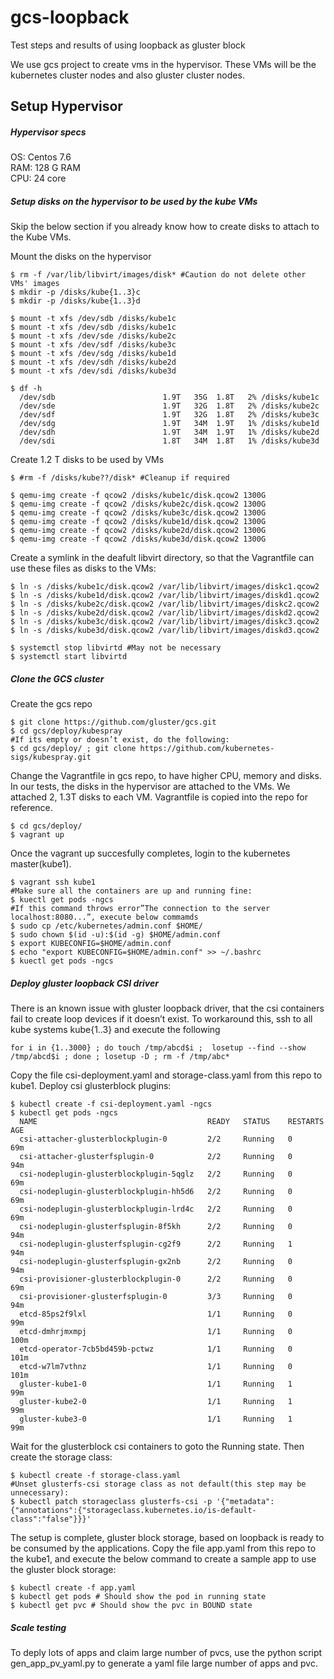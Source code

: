 # gcs-loopback
Test steps and results of using loopback as gluster block

We use gcs project to create vms in the hypervisor. These VMs will be the kubernetes cluster nodes and also gluster cluster nodes.

## Setup Hypervisor

##### Hypervisor specs
OS: Centos 7.6  
RAM: 128 G RAM  
CPU: 24 core  

##### Setup disks on the hypervisor to be used by the kube VMs
Skip the below section if you already know how to create disks to attach to the Kube VMs.  
  
Mount the disks on the hypervisor
  ```
  $ rm -f /var/lib/libvirt/images/disk* #Caution do not delete other VMs' images
  $ mkdir -p /disks/kube{1..3}c
  $ mkdir -p /disks/kube{1..3}d
  
  $ mount -t xfs /dev/sdb /disks/kube1c
  $ mount -t xfs /dev/sdb /disks/kube1c
  $ mount -t xfs /dev/sde /disks/kube2c
  $ mount -t xfs /dev/sdf /disks/kube3c
  $ mount -t xfs /dev/sdg /disks/kube1d
  $ mount -t xfs /dev/sdh /disks/kube2d
  $ mount -t xfs /dev/sdi /disks/kube3d

  $ df -h
    /dev/sdb                        1.9T   35G  1.8T   2% /disks/kube1c
    /dev/sde                        1.9T   32G  1.8T   2% /disks/kube2c
    /dev/sdf                        1.9T   32G  1.8T   2% /disks/kube3c
    /dev/sdg                        1.9T   34M  1.9T   1% /disks/kube1d
    /dev/sdh                        1.9T   34M  1.9T   1% /disks/kube2d
    /dev/sdi                        1.8T   34M  1.8T   1% /disks/kube3d
  ```

Create 1.2 T disks to be used by VMs
  ```
  $ #rm -f /disks/kube??/disk* #Cleanup if required

  $ qemu-img create -f qcow2 /disks/kube1c/disk.qcow2 1300G
  $ qemu-img create -f qcow2 /disks/kube2c/disk.qcow2 1300G
  $ qemu-img create -f qcow2 /disks/kube3c/disk.qcow2 1300G
  $ qemu-img create -f qcow2 /disks/kube1d/disk.qcow2 1300G
  $ qemu-img create -f qcow2 /disks/kube2d/disk.qcow2 1300G
  $ qemu-img create -f qcow2 /disks/kube3d/disk.qcow2 1300G
  ```
Create a symlink in the deafult libvirt directory, so that the Vagrantfile can use these files as disks to the VMs:
  ```
  $ ln -s /disks/kube1c/disk.qcow2 /var/lib/libvirt/images/diskc1.qcow2
  $ ln -s /disks/kube1d/disk.qcow2 /var/lib/libvirt/images/diskd1.qcow2
  $ ln -s /disks/kube2c/disk.qcow2 /var/lib/libvirt/images/diskc2.qcow2
  $ ln -s /disks/kube2d/disk.qcow2 /var/lib/libvirt/images/diskd2.qcow2
  $ ln -s /disks/kube3c/disk.qcow2 /var/lib/libvirt/images/diskc3.qcow2
  $ ln -s /disks/kube3d/disk.qcow2 /var/lib/libvirt/images/diskd3.qcow2

  $ systemctl stop libvirtd #May not be necessary
  $ systemctl start libvirtd
  ```
  
 ##### Clone the GCS cluster
 
 Create the gcs repo
 
  ``` 
  $ git clone https://github.com/gluster/gcs.git  
  $ cd gcs/deploy/kubespray
  #If its empty or doesn’t exist, do the following:
  $ cd gcs/deploy/ ; git clone https://github.com/kubernetes-sigs/kubespray.git
  ```
Change the Vagrantfile in gcs repo, to have higher CPU, memory and disks. In our tests, the disks in the hypervisor are attached to the VMs. We attached 2, 1.3T disks to each VM. Vagrantfile is copied into the repo for reference.
  ```
  $ cd gcs/deploy/
  $ vagrant up
  ```
Once the vagrant up succesfully completes, login to the kubernetes master(kube1).
  ```
  $ vagrant ssh kube1
  #Make sure all the containers are up and running fine:
  $ kuectl get pods -ngcs
  #If this command throws error”The connection to the server localhost:8080...”, execute below commamds
  $ sudo cp /etc/kubernetes/admin.conf $HOME/
  $ sudo chown $(id -u):$(id -g) $HOME/admin.conf
  $ export KUBECONFIG=$HOME/admin.conf
  $ echo "export KUBECONFIG=$HOME/admin.conf" >> ~/.bashrc
  $ kuectl get pods -ngcs
  ```

##### Deploy gluster loopback CSI driver
There is an known issue with gluster loopback driver, that the csi containers fail to create loop devices if it doesn’t exist. To workaround this, ssh to all kube systems kube{1..3} and execute the following
  ```
  for i in {1..3000} ; do touch /tmp/abcd$i ;  losetup --find --show /tmp/abcd$i ; done ; losetup -D ; rm -f /tmp/abc*
  ```
Copy the file csi-deployment.yaml and storage-class.yaml from this repo to kube1. Deploy csi glusterblock plugins:
  ```
  $ kubectl create -f csi-deployment.yaml -ngcs
  $ kubectl get pods -ngcs
    NAME                                      READY   STATUS    RESTARTS   AGE
    csi-attacher-glusterblockplugin-0         2/2     Running   0          69m
    csi-attacher-glusterfsplugin-0            2/2     Running   0          94m
    csi-nodeplugin-glusterblockplugin-5qglz   2/2     Running   0          69m
    csi-nodeplugin-glusterblockplugin-hh5d6   2/2     Running   0          69m
    csi-nodeplugin-glusterblockplugin-lrd4c   2/2     Running   0          69m
    csi-nodeplugin-glusterfsplugin-8f5kh      2/2     Running   0          94m
    csi-nodeplugin-glusterfsplugin-cg2f9      2/2     Running   1          94m
    csi-nodeplugin-glusterfsplugin-gx2nb      2/2     Running   0          94m
    csi-provisioner-glusterblockplugin-0      2/2     Running   0          69m
    csi-provisioner-glusterfsplugin-0         3/3     Running   0          94m
    etcd-85ps2f9lxl                           1/1     Running   0          99m
    etcd-dmhrjmxmpj                           1/1     Running   0          100m
    etcd-operator-7cb5bd459b-pctwz            1/1     Running   0          101m
    etcd-w7lm7vthnz                           1/1     Running   0          101m
    gluster-kube1-0                           1/1     Running   1          99m
    gluster-kube2-0                           1/1     Running   1          99m
    gluster-kube3-0                           1/1     Running   1          99m
  ```

Wait for the glusterblock csi containers to goto the Running state. Then create the storage class:
  ```
  $ kubectl create -f storage-class.yaml
  #Unset glusterfs-csi storage class as not default(this step may be unnecessary):
  $ kubectl patch storageclass glusterfs-csi -p '{"metadata": {"annotations":{"storageclass.kubernetes.io/is-default-class":"false"}}}'
  ```

The setup is complete, gluster block storage, based on loopback is ready to be consumed by the applications.
Copy the file app.yaml from this repo to the kube1, and execute the below command to create a sample app to use the gluster block storage:
  ```
  $ kubectl create -f app.yaml 
  $ kubectl get pods # Should show the pod in running state
  $ kubectl get pvc # Should show the pvc in BOUND state
  ```
##### Scale testing

To deply lots of apps and claim large number of pvcs, use the python script gen_app_pv_yaml.py to generate a yaml file large number of apps and pvc.
